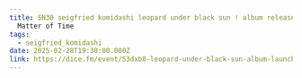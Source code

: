 ```yaml
---
title: SN30 seigfried komidashi leopard under black sun ! album release show |
  Matter of Time
tags:
  - seigfried_komidashi
date: 2025-02-28T19:30:00.000Z
link: https://dice.fm/event/53dxb8-leopard-under-black-sun-album-launch-28th-feb-bread-and-butter-london-tickets
---
```

